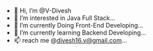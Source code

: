 - 👋 Hi, I’m @V-Divesh
- 👀 I’m interested in Java Full Stack...
- 🌱 I’m currently Doing Front-End Developing...
- 🌱 I’m currently learning Backend Developing...
- 📫 reach me @divesh16.v@gmail.com...

<!---
V-Divesh/V-Divesh is a ✨ special ✨ repository because its `README.md` (this file) appears on your GitHub profile.
You can click the Preview link to take a look at your changes.
--->
